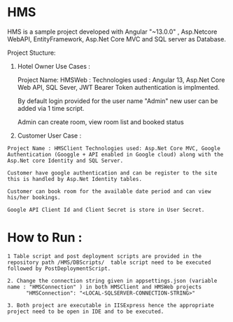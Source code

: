 # HMS
HMS is a sample project developed with Angular "~13.0.0" , Asp.Netcore WebAPI, EntityFramework, Asp.Net Core MVC and SQL server as Database.

Project Stucture:

1. Hotel Owner Use Cases :

    Project Name: HMSWeb : Technologies used : Angular 13, Asp.Net Core Web API, SQL Sever, JWT Bearer Token authentication is implmented.
  
    By default login provided for the user name "Admin" new user can be added via 1 time script.
  
    Admin can create room, view room list and booked status
  
  
  2. Customer User Case : 
  
    Project Name : HMSClient Technologies used: Asp.Net Core MVC, Google Authentication (Googgle + API enabled in Google cloud) along with the Asp.Net core Identity and SQL Server.
    
    Customer have google authentication and can be register to the site this is handled by Asp.Net Identity tables.
    
    Customer can book room for the available date period and can view his/her bookings.
    
    Google API Client Id and Client Secret is store in User Secret.
    
    
   # How to Run :
    
    1 Table script and post deployment scripts are provided in the repository path /HMS/DBScripts/  table script need to be executed  followed by PostDeploymentScript.
    
    2. Change the connection string given in appsettings.json (variable name : "HMSConnection" ) in both HMSClient and HMSWeb projects
          "HMSConnection": "<LOCAL-SQLSERVER-CONNECTION-STRING>"
          
    3. Both project are executable in IISExpress hence the appropriate project need to be open in IDE and to be executed.
    
    

